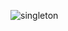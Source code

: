 ![singleton](https://user-images.githubusercontent.com/16018918/165785789-c8176073-046d-48da-9e8f-fdb5bd32507f.jpg)
